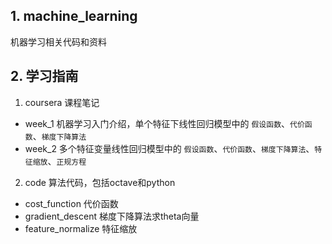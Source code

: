 ## 1. machine_learning
机器学习相关代码和资料

## 2. 学习指南
1. coursera  课程笔记
* week_1  机器学习入门介绍，单个特征下线性回归模型中的 `假设函数`、`代价函数`、`梯度下降算法`
*  week_2  多个特征变量线性回归模型中的 `假设函数`、`代价函数`、`梯度下降算法`、`特征缩放`、`正规方程`

2. code  算法代码，包括octave和python
* cost_function 代价函数
* gradient_descent 梯度下降算法求theta向量
* feature_normalize 特征缩放
